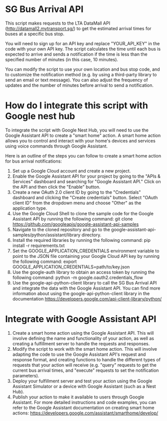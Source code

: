 # SG Bus Arrival API
This script makes requests to the LTA DataMall API (http://datamall2.mytransport.sg/) to get the estimated arrival times for buses at a specific bus stop.

You will need to sign up for an API key and replace "YOUR_API_KEY" in the code with your own API key. The script calculates the time until each bus is expected to arrive and sends a notification if the time is less than the specified number of minutes (in this case, 10 minutes).

You can modify the script to use your own location and bus stop code, and to customize the notification method (e.g. by using a third-party library to send an email or text message). You can also adjust the frequency of updates and the number of minutes before arrival to send a notification.

# How do I integrate this script with Google nest hub
To integrate the script with Google Nest Hub, you will need to use the Google Assistant API to create a "smart home" action. A smart home action allows you to control and interact with your home's devices and services using voice commands through Google Assistant.

Here is an outline of the steps you can follow to create a smart home action for bus arrival notifications:
1. Set up a Google Cloud account and create a new project.
2. Enable the Google Assistant API for your project by going to the "APIs & Services" dashboard and searching for "Google Assistant API." Click on the API and then click the "Enable" button.
3. Create a new OAuth 2.0 client ID by going to the "Credentials" dashboard and clicking the "Create credentials" button. Select "OAuth client ID" from the dropdown menu and choose "Other" as the application type.
4. Use the Google Cloud Shell to clone the sample code for the Google Assistant API by running the following command:
git clone https://github.com/googleapis/google-assistant-api-samples
5. Navigate to the cloned repository and go to the google-assistant-api-samples/python/assistant/library directory.
6. Install the required libraries by running the following command:
pip install -r requirements.txt
7. Set the GOOGLE_APPLICATION_CREDENTIALS environment variable to point to the JSON file containing your Google Cloud API key by running the following command:
export GOOGLE_APPLICATION_CREDENTIALS=path/to/key.json
8. Use the google-auth library to obtain an access token by running the following command:
python -m google.oauth2.credentials_flow
9. Use the google-api-python-client library to call the SG Bus Arrival API and integrate the data with the Google Assistant API. You can find more information about using the google-api-python-client library in the documentation https://developers.google.com/api-client-library/python/

# Integrate with Google Assistant API
1. Create a smart home action using the Google Assistant API. This will involve defining the name and functionality of your action, as well as creating a fulfillment server to handle the requests and responses.
2. Modify the script to work with the smart home action. This will involve adapting the code to use the Google Assistant API's request and response format, and creating functions to handle the different types of requests that your action will receive (e.g. "query" requests to get the current bus arrival times, and "execute" requests to set the notification parameters).
3. Deploy your fulfillment server and test your action using the Google Assistant Simulator or a device with Google Assistant (such as a Nest Hub).
4. Publish your action to make it available to users through Google Assistant.
For more detailed instructions and code examples, you can refer to the Google Assistant documentation on creating smart home actions: https://developers.google.com/assistant/smarthome/develop/
